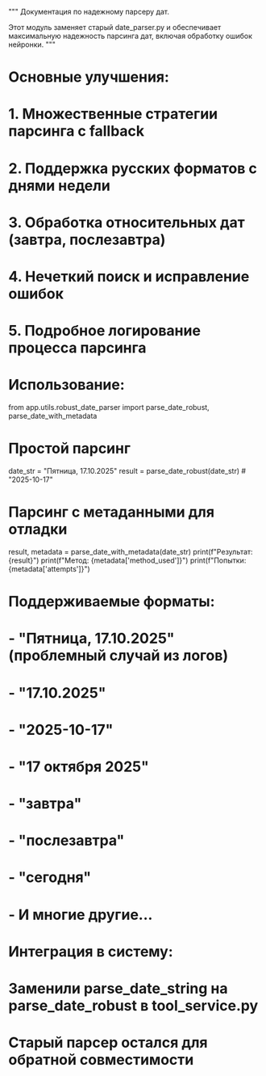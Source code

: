 """
Документация по надежному парсеру дат.

Этот модуль заменяет старый date_parser.py и обеспечивает максимальную надежность
парсинга дат, включая обработку ошибок нейронки.
"""

# Основные улучшения:
# 1. Множественные стратегии парсинга с fallback
# 2. Поддержка русских форматов с днями недели
# 3. Обработка относительных дат (завтра, послезавтра)
# 4. Нечеткий поиск и исправление ошибок
# 5. Подробное логирование процесса парсинга

# Использование:
from app.utils.robust_date_parser import parse_date_robust, parse_date_with_metadata

# Простой парсинг
date_str = "Пятница, 17.10.2025"
result = parse_date_robust(date_str)  # "2025-10-17"

# Парсинг с метаданными для отладки
result, metadata = parse_date_with_metadata(date_str)
print(f"Результат: {result}")
print(f"Метод: {metadata['method_used']}")
print(f"Попытки: {metadata['attempts']}")

# Поддерживаемые форматы:
# - "Пятница, 17.10.2025" (проблемный случай из логов)
# - "17.10.2025"
# - "2025-10-17"
# - "17 октября 2025"
# - "завтра"
# - "послезавтра"
# - "сегодня"
# - И многие другие...

# Интеграция в систему:
# Заменили parse_date_string на parse_date_robust в tool_service.py
# Старый парсер остался для обратной совместимости


